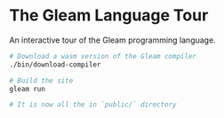 # The Gleam Language Tour

An interactive tour of the Gleam programming language.

```sh
# Download a wasm version of the Gleam compiler
./bin/download-compiler

# Build the site
gleam run

# It is now all the in `public/` directory
```
